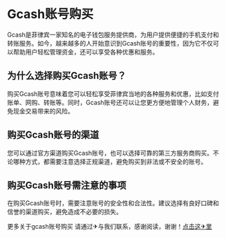# Gcash账号购买

Gcash是菲律宾一家知名的电子钱包服务提供商，为用户提供便捷的手机支付和转账服务。如今，越来越多的人开始意识到Gcash账号的重要性，因为它不仅可以帮助用户轻松管理资金，还可以享受各种优惠和服务。

## 为什么选择购买Gcash账号？

购买Gcash账号意味着您可以轻松享受菲律宾当地的各种服务和优惠，比如支付账单、网购、转账等。同时，Gcash账号还可以让您更方便地管理个人财务，避免现金交易带来的风险。

## 购买Gcash账号的渠道

您可以通过官方渠道购买Gcash账号，也可以选择可靠的第三方服务商购买。不论哪种方式，都需要注意选择正规渠道，避免购买到非法或不安全的账号。

## 购买Gcash账号需注意的事项

在购买Gcash账号时，需要注意账号的安全性和合法性。建议选择有良好口碑和信誉的渠道购买，避免造成不必要的损失。

更多关于gcash账号购买 请通过✈与我们联系，感谢阅读，谢谢！[点击这✈里](https://t.me/lm999bot)